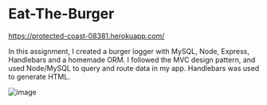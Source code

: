 # Eat-The-Burger

https://protected-coast-08381.herokuapp.com/

In this assignment, I created a burger logger with MySQL, Node, Express, Handlebars and a homemade ORM. I followed the MVC design pattern, and used Node/MySQL to query and route data in my app. Handlebars was used to generate HTML.

![image](public/assets/css/images/burginator.gif)
